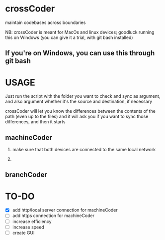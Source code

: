 # crossCoder
maintain codebases across boundaries

NB: crossCoder is meant for MacOs and linux devices; goodluck running this on Windows (you can give it a trial, with git bash installed)

## If you're on Windows, you can use this through git bash

# USAGE

Just run the script with the folder you want to check and sync as argument, and also argument whether it's the source and destination, if necessary

crossCoder will let you know the differences between the contents of the path (even up to the files) and it will ask you if you want to sync those differences, and then it starts 

## machineCoder

1. make sure that both devices are connected to the same local network

2. 


## branchCoder



# TO-DO

- [x] add http/local server connection for machineCoder
- [ ] add https connection for machineCoder
- [ ] increase efficiency
- [ ] increase speed
- [ ] create GUI